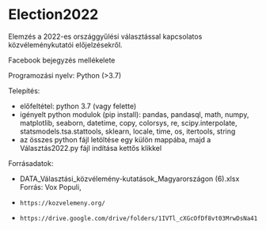 # Election2022

Elemzés a 2022-es országgyűlési választással kapcsolatos közvéleménykutatói előjelzésekről.

Facebook bejegyzés mellékelete

Programozási nyelv:  Python  (>3.7)

Telepítés:  
- előfeltétel:  python 3.7 (vagy felette)
- igényelt python modulok (pip install):  pandas, pandasql, math, numpy, matplotlib, seaborn, datetime, copy, colorsys, re, 
    scipy.interpolate, statsmodels.tsa.stattools, sklearn, locale, time, os, itertools, string
- az összes python fájl letöltése egy külön mappába, majd a Választás2022.py fájl indítása kettős klikkel

Forrásadatok:
- DATA_Választási_közvélemény-kutatások_Magyarországon (6).xlsx     Forrás:  Vox Populi,  
-     https://kozvelemeny.org/
-     https://drive.google.com/drive/folders/1IVTl_cXGcOfDf8vt03MrwDsNa41Xb8a0


